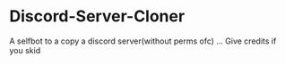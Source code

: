 # Discord-Server-Cloner
A selfbot to a copy a discord server(without perms ofc) ... Give credits if you skid
